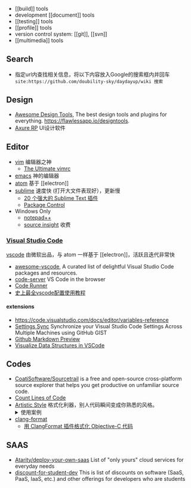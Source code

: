 
- [[build]] tools
- development [[document]] tools
- [[testing]] tools
- [[profile]] tools
- version control system: [[git]], [[svn]]
- [[multimedia]] tools



## Search
- 指定url内查找相关信息，将以下内容放入Google的搜索框内并回车  
  `site:https://github.com/doubility-sky/daydayup/wiki 搜索`



## Design
- [Awesome Design Tools](https://github.com/LisaDziuba/Awesome-Design-Tools), The best design tools and plugins for everything. https://flawlessapp.io/designtools.
- [Axure RP](http://www.axure.com/) UI设计软件



## Editor
- [vim](https://www.vim.org/) 编辑器之神
  - [The Ultimate vimrc](https://github.com/amix/vimrc)
- [emacs](https://www.gnu.org/software/emacs/) 神的编辑器
- [atom](https://github.com/doubility-sky/daydayup/wiki/atom-editor "GitHub 出品，好吧现在也是微软的了- -|||") 基于 [[electron]]
- [sublime](http://www.sublimetext.com/) 速度快 (打开大文件表现好），更新慢
  - [20 个强大的 Sublime Text 插件](https://www.oschina.net/translate/20-powerful-sublimetext-plugins)
  - [Package Control](https://packagecontrol.io/installation)
- Windows Only
  - [notepad++](https://notepad-plus-plus.org/)
  - [source insight](http://www.sourceinsight.com/) 收费

### [Visual Studio Code](https://code.visualstudio.com/)
[vscode](https://github.com/microsoft/vscode) 由微软出品，与 atom 一样基于 [[electron]]，活跃且迭代非常快
- [awesome-vscode](https://github.com/viatsko/awesome-vscode), A curated list of delightful Visual Studio Code packages and resources. 
- [code-server](https://github.com/cdr/code-server) VS Code in the browser
- [Code Runner](https://github.com/formulahendry/vscode-code-runner)
- [史上最全vscode配置使用教程](https://zhuanlan.zhihu.com/p/113222681)

#### extensions
- https://code.visualstudio.com/docs/editor/variables-reference
- [Settings Sync](https://github.com/shanalikhan/code-settings-sync) Synchronize your Visual Studio Code Settings Across Multiple Machines using GitHub GIST
- [Github Markdown Preview](https://marketplace.visualstudio.com/items?itemName=bierner.github-markdown-preview)
- [Visualize Data Structures in VSCode](https://addyosmani.com/blog/visualize-data-structures-vscode/)



## Codes
- [CoatiSoftware/Sourcetrail](https://github.com/CoatiSoftware/Sourcetrail) is a free and open-source cross-platform source explorer that helps you get productive on unfamiliar source code.
- [Count Lines of Code](https://github.com/AlDanial/cloc)
- [Artistic Style](http://astyle.sourceforge.net/) 格式化利器，别人代码瞬间变成你熟悉的风格。<details> <summary> 使用案例 </summary>
  ```bash
  astyle \
  --mode=c \
  --style=kr \
  --indent=force-tab \
  --attach-namespaces \
  --attach-classes \
  --attach-inlines \
  --indent-switches \
  --indent-col1-comments \
  --pad-oper \
  --pad-header \
  --unpad-paren \
  --align-pointer=type \
  --fill-empty-lines \
  --add-brackets \
  --recursive \
  --suffix=none *.c *.cpp *.h *.hpp
  ```
  </details>
- [clang-format](http://clang.llvm.org/docs/ClangFormat.html)  
  - [用 ClangFormat 插件格式化 Objective-C 代码](http://phenmod.com/blog/2015/11/17/use-clangformat-to-format-objective-c-code/)



## SAAS
- [Atarity/deploy-your-own-saas](https://github.com/Atarity/deploy-your-own-saas) List of "only yours" cloud services for everyday needs
- [discount-for-student-dev](https://github.com/AchoArnold/discount-for-student-dev) This is list of discounts on software (SaaS, PaaS, IaaS, etc.) and other offerings for developers who are students

